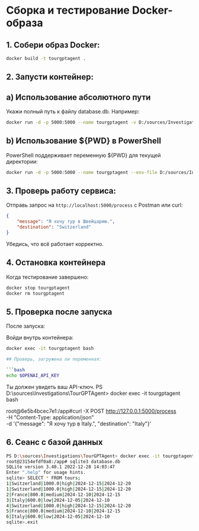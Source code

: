 
# Сборка и тестирование Docker-образа

## 1. Собери образ Docker:

```bash
docker build -t tourgptagent .
```

## 2. Запусти контейнер:

## a) Использование абсолютного пути
   Укажи полный путь к файлу database.db. Например:
```bash
docker run -d -p 5000:5000 --name tourgptagent -v D:/sources/Investigations/TourGPTAgent/database.db:/app/database.db tourgptagent
```
## b) Использование ${PWD} в PowerShell
 PowerShell поддерживает переменную ${PWD} для текущей директории:
```bash
docker run -d -p 5000:5000 --name tourgptagent --env-file D:/sources/Investigations/TourGPTAgent/.env -v D:/sources/Investigations/TourGPTAgent/database.db:/app/database.db tourgptagent
```

## 3. Проверь работу сервиса:

Отправь запрос на `http://localhost:5000/process` с Postman или curl:

```json
{
    "message": "Я хочу тур в Швейцарию.",
    "destination": "Switzerland"
}
```

Убедись, что всё работает корректно.

## 4. Остановка контейнера

Когда тестирование завершено:

```bash
docker stop tourgptagent
docker rm tourgptagent
```



## 5. Проверка после запуска
После запуска:

Войди внутрь контейнера:

```bash
docker exec -it tourgptagent bash

## Проверь, загружена ли переменная:

```bash
echo $OPENAI_API_KEY
```
Ты должен увидеть ваш API-ключ.
PS D:\sources\Investigations\TourGPTAgent> docker exec -it tourgptagent bash

root@6e5b4bcec7e1:/app#curl -X POST http://127.0.0.1:5000/process \
-H "Content-Type: application/json" \
-d '{"message": "Я хочу тур в Italy.", "destination": "Italy"}'

## 6. Сеанс с базой данных
```bash
PS D:\sources\Investigations\TourGPTAgent> docker exec -it tourgptagent bash
root@23154efdf0a8:/app# sqlite3 database.db
SQLite version 3.40.1 2022-12-28 14:03:47
Enter ".help" for usage hints.
sqlite> SELECT * FROM tours;
1|Switzerland|1000.0|high|2024-12-15|2024-12-20
1|Switzerland|1000.0|high|2024-12-15|2024-12-20
2|France|800.0|medium|2024-12-10|2024-12-15
3|Italy|600.0|low|2024-12-05|2024-12-10
4|Switzerland|1000.0|high|2024-12-15|2024-12-20
5|France|800.0|medium|2024-12-10|2024-12-15
6|Italy|600.0|low|2024-12-05|2024-12-10
sqlite>.exit
```






